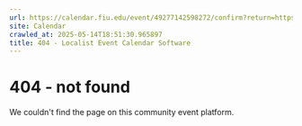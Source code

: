```yaml
---
url: https://calendar.fiu.edu/event/49277142598272/confirm?return=https%3A%2F%2Fcalendar.fiu.edu%2Fevent%2Frcr-workshop-research-data-management
site: Calendar
crawled_at: 2025-05-14T18:51:30.965897
title: 404 - Localist Event Calendar Software
---
```


# 404 - not found
We couldn't find the page on this community event platform.
